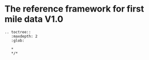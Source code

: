 <style><!--

.wy-table-responsive table td {
  /* !important prevents the common CSS stylesheets from overriding
     this as on RTD they are loaded after this stylesheet */
  white-space: normal !important;
}

.wy-table-responsive {
  overflow: visible !important;
}


--></style>

The reference framework for first mile data V1.0
======================================================

```eval_rst
.. toctree::
   :maxdepth: 2
   :glob:

   *
   */*

```



